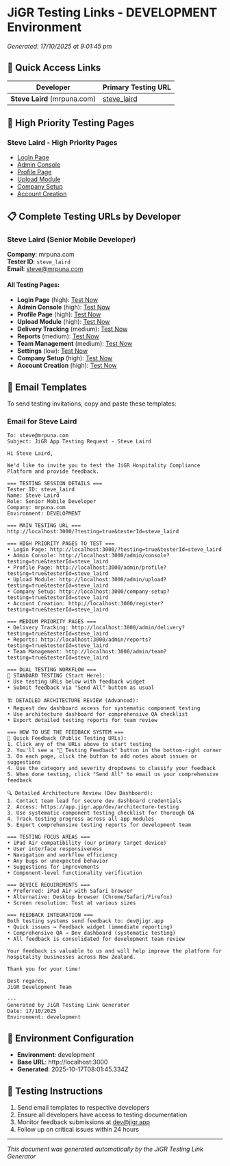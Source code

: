 # JiGR Testing Links - DEVELOPMENT Environment

*Generated: 17/10/2025 at 9:01:45 pm*

## 🔗 Quick Access Links

| Developer | Primary Testing URL |
|-----------|-------------------|
| **Steve Laird** (mrpuna.com) | [steve_laird](http://localhost:3000/?testing=true&testerId=steve_laird) |

## 📱 High Priority Testing Pages


### Steve Laird - High Priority Pages
- [Login Page](http://localhost:3000/?testing=true&testerId=steve_laird)
- [Admin Console](http://localhost:3000/admin/console?testing=true&testerId=steve_laird)
- [Profile Page](http://localhost:3000/admin/profile?testing=true&testerId=steve_laird)
- [Upload Module](http://localhost:3000/admin/upload?testing=true&testerId=steve_laird)
- [Company Setup](http://localhost:3000/company-setup?testing=true&testerId=steve_laird)
- [Account Creation](http://localhost:3000/register?testing=true&testerId=steve_laird)


## 📋 Complete Testing URLs by Developer


### Steve Laird (Senior Mobile Developer)
**Company**: mrpuna.com  
**Tester ID**: `steve_laird`  
**Email**: steve@mrpuna.com

#### All Testing Pages:
- **Login Page** (high): [Test Now](http://localhost:3000/?testing=true&testerId=steve_laird)
- **Admin Console** (high): [Test Now](http://localhost:3000/admin/console?testing=true&testerId=steve_laird)
- **Profile Page** (high): [Test Now](http://localhost:3000/admin/profile?testing=true&testerId=steve_laird)
- **Upload Module** (high): [Test Now](http://localhost:3000/admin/upload?testing=true&testerId=steve_laird)
- **Delivery Tracking** (medium): [Test Now](http://localhost:3000/admin/delivery?testing=true&testerId=steve_laird)
- **Reports** (medium): [Test Now](http://localhost:3000/admin/reports?testing=true&testerId=steve_laird)
- **Team Management** (medium): [Test Now](http://localhost:3000/admin/team?testing=true&testerId=steve_laird)
- **Settings** (low): [Test Now](http://localhost:3000/admin/settings?testing=true&testerId=steve_laird)
- **Company Setup** (high): [Test Now](http://localhost:3000/company-setup?testing=true&testerId=steve_laird)
- **Account Creation** (high): [Test Now](http://localhost:3000/register?testing=true&testerId=steve_laird)


## 📧 Email Templates

To send testing invitations, copy and paste these templates:


### Email for Steve Laird
```
To: steve@mrpuna.com
Subject: JiGR App Testing Request - Steve Laird

Hi Steve Laird,

We'd like to invite you to test the JiGR Hospitality Compliance Platform and provide feedback.

=== TESTING SESSION DETAILS ===
Tester ID: steve_laird
Name: Steve Laird
Role: Senior Mobile Developer
Company: mrpuna.com
Environment: DEVELOPMENT

=== MAIN TESTING URL ===
http://localhost:3000/?testing=true&testerId=steve_laird

=== HIGH PRIORITY PAGES TO TEST ===
• Login Page: http://localhost:3000/?testing=true&testerId=steve_laird
• Admin Console: http://localhost:3000/admin/console?testing=true&testerId=steve_laird
• Profile Page: http://localhost:3000/admin/profile?testing=true&testerId=steve_laird
• Upload Module: http://localhost:3000/admin/upload?testing=true&testerId=steve_laird
• Company Setup: http://localhost:3000/company-setup?testing=true&testerId=steve_laird
• Account Creation: http://localhost:3000/register?testing=true&testerId=steve_laird

=== MEDIUM PRIORITY PAGES ===
• Delivery Tracking: http://localhost:3000/admin/delivery?testing=true&testerId=steve_laird
• Reports: http://localhost:3000/admin/reports?testing=true&testerId=steve_laird
• Team Management: http://localhost:3000/admin/team?testing=true&testerId=steve_laird

=== DUAL TESTING WORKFLOW ===
🔄 STANDARD TESTING (Start Here):
• Use testing URLs below with feedback widget
• Submit feedback via "Send All" button as usual

🏗️ DETAILED ARCHITECTURE REVIEW (Advanced):
• Request dev dashboard access for systematic component testing
• Use architecture dashboard for comprehensive QA checklist
• Export detailed testing reports for team review

=== HOW TO USE THE FEEDBACK SYSTEM ===
📝 Quick Feedback (Public Testing URLs):
1. Click any of the URLs above to start testing
2. You'll see a "📝 Testing Feedback" button in the bottom-right corner
3. On each page, click the button to add notes about issues or suggestions
4. Use the category and severity dropdowns to classify your feedback
5. When done testing, click "Send All" to email us your comprehensive feedback

🔍 Detailed Architecture Review (Dev Dashboard):
1. Contact team lead for secure dev dashboard credentials
2. Access: https://app.jigr.app/dev/architecture-testing
3. Use systematic component testing checklist for thorough QA
4. Track testing progress across all app modules
5. Export comprehensive testing reports for development team

=== TESTING FOCUS AREAS ===
• iPad Air compatibility (our primary target device)
• User interface responsiveness
• Navigation and workflow efficiency
• Any bugs or unexpected behavior
• Suggestions for improvements
• Component-level functionality verification

=== DEVICE REQUIREMENTS ===
• Preferred: iPad Air with Safari browser
• Alternative: Desktop browser (Chrome/Safari/Firefox)
• Screen resolution: Test at various sizes

=== FEEDBACK INTEGRATION ===
Both testing systems send feedback to: dev@jigr.app
• Quick issues → Feedback widget (immediate reporting)
• Comprehensive QA → Dev dashboard (systematic testing)
• All feedback is consolidated for development team review

Your feedback is valuable to us and will help improve the platform for hospitality businesses across New Zealand.

Thank you for your time!

Best regards,
JiGR Development Team

---
Generated by JiGR Testing Link Generator
Date: 17/10/2025
Environment: development
```


## 🔧 Environment Configuration

- **Environment**: development
- **Base URL**: http://localhost:3000
- **Generated**: 2025-10-17T08:01:45.334Z

## 📝 Testing Instructions

1. Send email templates to respective developers
2. Ensure all developers have access to testing documentation
3. Monitor feedback submissions at dev@jigr.app
4. Follow up on critical issues within 24 hours

---

*This document was generated automatically by the JiGR Testing Link Generator*